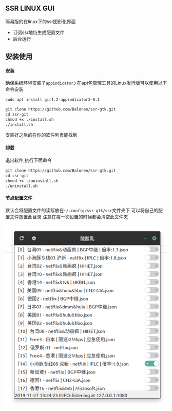 ## SSR LINUX GUI
简易版的在linux下的ssr图形化界面

* 订阅ssr地址生成配置文件
* 后台运行

## 安装使用
#### 安装
确保系统环境安装了`appindicator3`
在apt包管理工具的Linux发行版可以使用以下命令安装
```
sudo apt install gir1.2-appindicator3-0.1
```


```
git clone https://github.com/Baloneo/ssr-gtk.git
cd ssr-git
chmod +x ./install.sh
./install.sh
```
安装好之后的在你的软件列表能找到

#### 卸载
退出软件,执行下面命令
```
git clone https://github.com/Baloneo/ssr-gtk.git
cd ssr-git
chmod +x ./uninstall.sh
./uninstall.sh
```

#### 节点配置文件
默认会将配置文件的读写放在`~/.config/ssr-gtk/ssr`文件夹下 可以将自己的配置文件放置此目录 注意在每一次设置的时候都会清空此文件夹

![界面](https://raw.githubusercontent.com/Baloneo/ssr-gtk/master/01.png)
